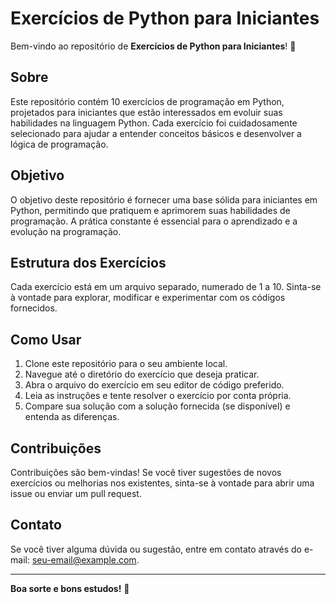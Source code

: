 # Exercícios de Python para Iniciantes

Bem-vindo ao repositório de **Exercícios de Python para Iniciantes**! 🎉

## Sobre

Este repositório contém 10 exercícios de programação em Python, projetados para iniciantes que estão interessados em evoluir suas habilidades na linguagem Python. Cada exercício foi cuidadosamente selecionado para ajudar a entender conceitos básicos e desenvolver a lógica de programação.

## Objetivo

O objetivo deste repositório é fornecer uma base sólida para iniciantes em Python, permitindo que pratiquem e aprimorem suas habilidades de programação. A prática constante é essencial para o aprendizado e a evolução na programação.

## Estrutura dos Exercícios

Cada exercício está em um arquivo separado, numerado de 1 a 10. Sinta-se à vontade para explorar, modificar e experimentar com os códigos fornecidos.

## Como Usar

1. Clone este repositório para o seu ambiente local.
2. Navegue até o diretório do exercício que deseja praticar.
3. Abra o arquivo do exercício em seu editor de código preferido.
4. Leia as instruções e tente resolver o exercício por conta própria.
5. Compare sua solução com a solução fornecida (se disponível) e entenda as diferenças.

## Contribuições

Contribuições são bem-vindas! Se você tiver sugestões de novos exercícios ou melhorias nos existentes, sinta-se à vontade para abrir uma issue ou enviar um pull request.

## Contato

Se você tiver alguma dúvida ou sugestão, entre em contato através do e-mail: seu-email@example.com.

---

**Boa sorte e bons estudos!** 🚀
